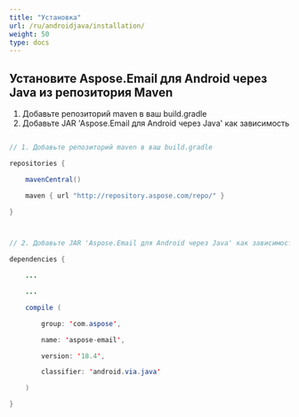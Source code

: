 ```yaml
---
title: "Установка"
url: /ru/androidjava/installation/
weight: 50
type: docs
---
```


## **Установите Aspose.Email для Android через Java из репозитория Maven**
1. Добавьте репозиторий maven в ваш build.gradle
1. Добавьте JAR 'Aspose.Email для Android через Java' как зависимость

~~~Java

// 1. Добавьте репозиторий maven в ваш build.gradle 

repositories {

    mavenCentral()

    maven { url "http://repository.aspose.com/repo/" }

}



// 2. Добавьте JAR 'Aspose.Email для Android через Java' как зависимость

dependencies {

    ...

    ...

    compile (

		group: 'com.aspose', 

		name: 'aspose-email', 

		version: '18.4', 

		classifier: 'android.via.java'

	)

}

~~~
